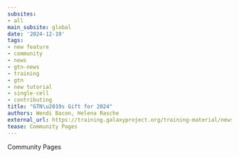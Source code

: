 ```yaml
---
subsites:
- all
main_subsite: global
date: '2024-12-19'
tags:
- new feature
- community
- news
- gtn-news
- training
- gtn
- new tutorial
- single-cell
- contributing
title: "GTN\u2019s Gift for 2024"
authors: Wendi Bacon, Helena Rasche
external_url: https://training.galaxyproject.org/training-material/news/2024/12/19/community_page.html
tease: Community Pages
---
```

Community Pages